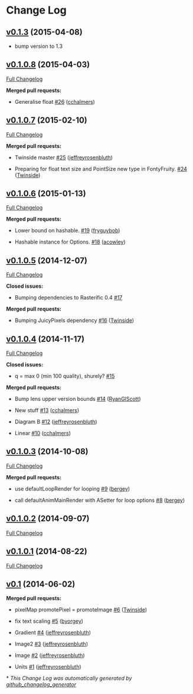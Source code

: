 # Change Log

## [v0.1.3](8) (2015-04-08)

- bump version to 1.3

## [v0.1.0.8](https://github.com/diagrams/diagrams-rasterific/tree/v0.1.0.8) (2015-04-03)

[Full Changelog](https://github.com/diagrams/diagrams-rasterific/compare/v0.1.0.7...v0.1.0.8)

**Merged pull requests:**

- Generalise float [\#26](https://github.com/diagrams/diagrams-rasterific/pull/26) ([cchalmers](https://github.com/cchalmers))

## [v0.1.0.7](https://github.com/diagrams/diagrams-rasterific/tree/v0.1.0.7) (2015-02-10)

[Full Changelog](https://github.com/diagrams/diagrams-rasterific/compare/v0.1.0.6...v0.1.0.7)

**Merged pull requests:**

- Twinside master [\#25](https://github.com/diagrams/diagrams-rasterific/pull/25) ([jeffreyrosenbluth](https://github.com/jeffreyrosenbluth))

- Preparing for float text size and PointSize new type in FontyFruity. [\#24](https://github.com/diagrams/diagrams-rasterific/pull/24) ([Twinside](https://github.com/Twinside))

## [v0.1.0.6](https://github.com/diagrams/diagrams-rasterific/tree/v0.1.0.6) (2015-01-13)

[Full Changelog](https://github.com/diagrams/diagrams-rasterific/compare/v0.1.0.5...v0.1.0.6)

**Merged pull requests:**

- Lower bound on hashable. [\#19](https://github.com/diagrams/diagrams-rasterific/pull/19) ([fryguybob](https://github.com/fryguybob))

- Hashable instance for Options. [\#18](https://github.com/diagrams/diagrams-rasterific/pull/18) ([acowley](https://github.com/acowley))

## [v0.1.0.5](https://github.com/diagrams/diagrams-rasterific/tree/v0.1.0.5) (2014-12-07)

[Full Changelog](https://github.com/diagrams/diagrams-rasterific/compare/v0.1.0.4...v0.1.0.5)

**Closed issues:**

- Bumping dependencies to Rasterific 0.4 [\#17](https://github.com/diagrams/diagrams-rasterific/issues/17)

**Merged pull requests:**

- Bumping JuicyPixels dependency [\#16](https://github.com/diagrams/diagrams-rasterific/pull/16) ([Twinside](https://github.com/Twinside))

## [v0.1.0.4](https://github.com/diagrams/diagrams-rasterific/tree/v0.1.0.4) (2014-11-17)

[Full Changelog](https://github.com/diagrams/diagrams-rasterific/compare/v0.1.0.3...v0.1.0.4)

**Closed issues:**

- q = max 0 \(min 100 quality\), shurely? [\#15](https://github.com/diagrams/diagrams-rasterific/issues/15)

**Merged pull requests:**

- Bump lens upper version bounds [\#14](https://github.com/diagrams/diagrams-rasterific/pull/14) ([RyanGlScott](https://github.com/RyanGlScott))

- New stuff [\#13](https://github.com/diagrams/diagrams-rasterific/pull/13) ([cchalmers](https://github.com/cchalmers))

- Diagram B [\#12](https://github.com/diagrams/diagrams-rasterific/pull/12) ([jeffreyrosenbluth](https://github.com/jeffreyrosenbluth))

- Linear [\#10](https://github.com/diagrams/diagrams-rasterific/pull/10) ([cchalmers](https://github.com/cchalmers))

## [v0.1.0.3](https://github.com/diagrams/diagrams-rasterific/tree/v0.1.0.3) (2014-10-08)

[Full Changelog](https://github.com/diagrams/diagrams-rasterific/compare/v0.1.0.2...v0.1.0.3)

**Merged pull requests:**

- use defaultLoopRender for looping [\#9](https://github.com/diagrams/diagrams-rasterific/pull/9) ([bergey](https://github.com/bergey))

- call defaultAnimMainRender with ASetter for loop options [\#8](https://github.com/diagrams/diagrams-rasterific/pull/8) ([bergey](https://github.com/bergey))

## [v0.1.0.2](https://github.com/diagrams/diagrams-rasterific/tree/v0.1.0.2) (2014-09-07)

[Full Changelog](https://github.com/diagrams/diagrams-rasterific/compare/v0.1.0.1...v0.1.0.2)

## [v0.1.0.1](https://github.com/diagrams/diagrams-rasterific/tree/v0.1.0.1) (2014-08-22)

[Full Changelog](https://github.com/diagrams/diagrams-rasterific/compare/v0.1...v0.1.0.1)

## [v0.1](https://github.com/diagrams/diagrams-rasterific/tree/v0.1) (2014-06-02)

**Merged pull requests:**

- pixelMap promotePixel = promoteImage [\#6](https://github.com/diagrams/diagrams-rasterific/pull/6) ([Twinside](https://github.com/Twinside))

- fix text scaling [\#5](https://github.com/diagrams/diagrams-rasterific/pull/5) ([byorgey](https://github.com/byorgey))

- Gradient [\#4](https://github.com/diagrams/diagrams-rasterific/pull/4) ([jeffreyrosenbluth](https://github.com/jeffreyrosenbluth))

- Image2 [\#3](https://github.com/diagrams/diagrams-rasterific/pull/3) ([jeffreyrosenbluth](https://github.com/jeffreyrosenbluth))

- Image [\#2](https://github.com/diagrams/diagrams-rasterific/pull/2) ([jeffreyrosenbluth](https://github.com/jeffreyrosenbluth))

- Units [\#1](https://github.com/diagrams/diagrams-rasterific/pull/1) ([jeffreyrosenbluth](https://github.com/jeffreyrosenbluth))



\* *This Change Log was automatically generated by [github_changelog_generator](https://github.com/skywinder/Github-Changelog-Generator)*
